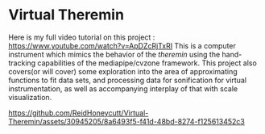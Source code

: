 # Virtual Theremin 
Here is my full video tutorial on this project : https://www.youtube.com/watch?v=ApDZcRjTxRI
This is a computer instrument which mimics the behavior of the *theremin* using the hand-tracking capabilities of the mediapipe/cvzone framework. This project also covers(or will cover) some exploration into the area of approximating functions to fit data sets, and processing data for sonification for virtual instrumentation, as well as accompanying interplay of that with scale visualization.









https://github.com/ReidHoneycutt/Virtual-Theremin/assets/30945205/8a6493f5-f41d-48bd-8274-f125613452c3

